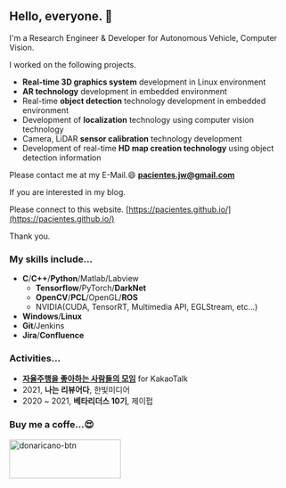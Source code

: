 ## Hello, everyone. 👋

I'm a Research Engineer & Developer for Autonomous Vehicle, Computer Vision.

I worked on the following projects.

- **Real-time 3D graphics system** development in Linux environment
- **AR technology** development in embedded environment
- Real-time **object detection** technology development in embedded environment
- Development of **localization** technology using computer vision technology
- Camera, LiDAR **sensor calibration** technology development
- Development of real-time **HD map creation technology** using object detection information

Please contact me at my E-Mail.😄 **pacientes.jw@gmail.com**

If you are interested in my blog.

Please connect to this website. [https://pacientes.github.io/](https://pacientes.github.io/)

Thank you.

### My skills include...

- **C**/**C++**/**Python**/Matlab/Labview
  - **Tensorflow**/PyTorch/**DarkNet**
  - **OpenCV**/**PCL**/OpenGL/**ROS**
  - NVIDIA(CUDA, TensorRT, Multimedia API, EGLStream, etc...)
- **Windows**/**Linux**
- **Git**/Jenkins
- **Jira**/**Confluence**

### Activities...

- [**자율주행을 좋아하는 사람들의 모임**](https://open.kakao.com/o/geMJ6H2) for KakaoTalk
- 2021, **나는 리뷰어다**, 한빛미디어
- 2020 ~ 2021, **베타리더스 10기**, 제이펍

### Buy me a coffe...😍

<a href="https://donaricano.com/mypage/1540147667_Vv_mq4" target="_blank"><img src="https://d1u4yishnma8v5.cloudfront.net/donarincano_gift.png" alt="donaricano-btn" style="height: 70px !important;width: 200px !important;" /></a>

<!--
**pacientes/pacientes** is a ✨ _special_ ✨ repository because its `README.md` (this file) appears on your GitHub profile.

Here are some ideas to get you started:

- 🔭 I’m currently working on ...
- 🌱 I’m currently learning ...
- 👯 I’m looking to collaborate on ...
- 🤔 I’m looking for help with ...
- 💬 Ask me about ...
- 📫 How to reach me: ...
- 😄 Pronouns: ...
- ⚡ Fun fact: ...
-->
